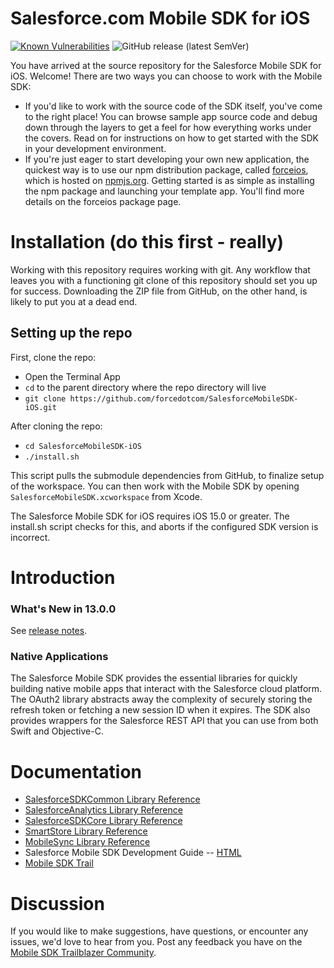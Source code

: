 # Salesforce.com Mobile SDK for iOS
[![Known Vulnerabilities](https://snyk.io/test/github/forcedotcom/SalesforceMobileSDK-iOS/badge.svg)](https://snyk.io/test/github/forcedotcom/SalesforceMobileSDK-iOS)
![GitHub release (latest SemVer)](https://img.shields.io/github/v/release/forcedotcom/SalesforceMobileSDK-iOS?sort=semver)


You have arrived at the source repository for the Salesforce Mobile SDK for iOS.  Welcome!  There are two ways you can choose to work with the Mobile SDK:

- If you'd like to work with the source code of the SDK itself, you've come to the right place!  You can browse sample app source code and debug down through the layers to get a feel for how everything works under the covers.  Read on for instructions on how to get started with the SDK in your development environment.
- If you're just eager to start developing your own new application, the quickest way is to use our npm distribution package, called [forceios](https://npmjs.org/package/forceios), which is hosted on [npmjs.org](https://npmjs.org/).  Getting started is as simple as installing the npm package and launching your template app.  You'll find more details on the forceios package page.

Installation (do this first - really)
==
Working with this repository requires working with git.  Any workflow that leaves you with a functioning git clone of this repository should set you up for success.  Downloading the ZIP file from GitHub, on the other hand, is likely to put you at a dead end.

## Setting up the repo
First, clone the repo:

- Open the Terminal App
- `cd` to the parent directory where the repo directory will live
- `git clone https://github.com/forcedotcom/SalesforceMobileSDK-iOS.git`

After cloning the repo:

- `cd SalesforceMobileSDK-iOS`
- `./install.sh`

This script pulls the submodule dependencies from GitHub, to finalize setup of the workspace.  You can then work with the Mobile SDK by opening `SalesforceMobileSDK.xcworkspace` from Xcode.

The Salesforce Mobile SDK for iOS requires iOS 15.0 or greater.  The install.sh script checks for this, and aborts if the configured SDK version is incorrect.

Introduction
==

### What's New in 13.0.0
See [release notes](https://github.com/forcedotcom/SalesforceMobileSDK-iOS/releases).

### Native Applications
The Salesforce Mobile SDK provides the essential libraries for quickly building native mobile apps that interact with the Salesforce cloud platform. The OAuth2 library abstracts away the complexity of securely storing the refresh token or fetching a new session ID when it expires. The SDK also provides wrappers for the Salesforce REST API that you can use from both Swift and Objective-C.

Documentation
==

* [SalesforceSDKCommon Library Reference](http://forcedotcom.github.io/SalesforceMobileSDK-iOS/Documentation/SalesforceSDKCommon/html/index.html)
* [SalesforceAnalytics Library Reference](http://forcedotcom.github.io/SalesforceMobileSDK-iOS/Documentation/SalesforceAnalytics/html/index.html)
* [SalesforceSDKCore Library Reference](http://forcedotcom.github.io/SalesforceMobileSDK-iOS/Documentation/SalesforceSDKCore/html/index.html)
* [SmartStore Library Reference](http://forcedotcom.github.io/SalesforceMobileSDK-iOS/Documentation/SmartStore/html/index.html)
* [MobileSync Library Reference](http://forcedotcom.github.io/SalesforceMobileSDK-iOS/Documentation/MobileSync/html/index.html)
* Salesforce Mobile SDK Development Guide -- [HTML](https://developer.salesforce.com/docs/atlas.en-us.mobile_sdk.meta/mobile_sdk/preface_intro.htm)
* [Mobile SDK Trail](https://trailhead.salesforce.com/en/content/learn/trails/start-ios-appdev)

Discussion
==

If you would like to make suggestions, have questions, or encounter any issues, we'd love to hear from you. Post any feedback you have on the [Mobile SDK Trailblazer Community](https://trailhead.salesforce.com/en/trailblazer-community/groups/0F94S000000kH0HSAU?tab=discussion&sort=LAST_MODIFIED_DATE_DESC).
